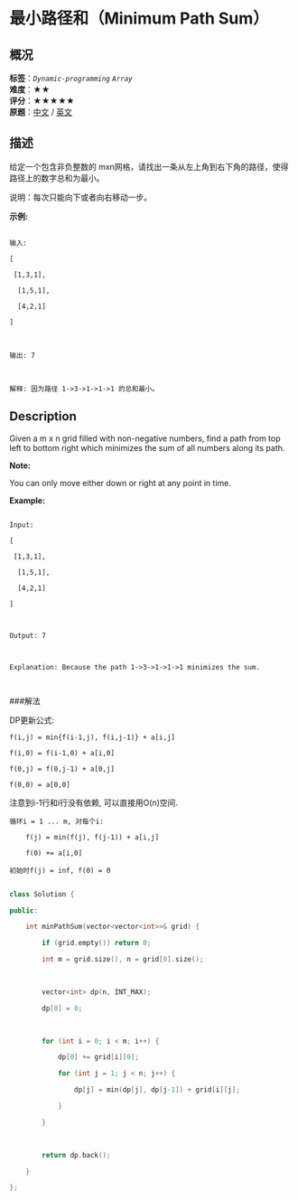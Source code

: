 # 最小路径和（Minimum Path Sum）
## 概况
**标签**：*`Dynamic-programming`*  *`Array`*<br>
**难度**：★★<br>
**评分**：★★★★★<br>
**原题**：[中文](https://leetcode-cn.com/problems/minimum-path-sum) / [英文](https://leetcode.com/problems/minimum-path-sum)
## 描述

给定一个包含非负整数的 mxn网格，请找出一条从左上角到右下角的路径，使得路径上的数字总和为最小。



说明：每次只能向下或者向右移动一步。



**示例:**

```

输入:

[

 [1,3,1],

  [1,5,1],

  [4,2,1]

]



输出: 7



解释: 因为路径 1->3->1->1->1 的总和最小。

```



## Description

Given a m x n grid filled with non-negative numbers, find a path from top left to bottom right which minimizes the sum of all numbers along its path.

**Note:**

 You can only move either down or right at any point in time.



**Example:**

```

Input:

[

 [1,3,1],

  [1,5,1],

  [4,2,1]

]



Output: 7



Explanation: Because the path 1->3->1->1->1 minimizes the sum.



```





###解法

DP更新公式:



    f(i,j) = min{f(i-1,j), f(i,j-1)} + a[i,j]

    f(i,0) = f(i-1,0) + a[i,0]

    f(0,j) = f(0,j-1) + a[0,j]

    f(0,0) = a[0,0]



注意到i-1行和i行没有依赖, 可以直接用O(n)空间.



    循环i = 1 ... m, 对每个i:

        f(j) = min(f(j), f(j-1)) + a[i,j]

        f(0) += a[i,0]

    初始时f(j) = inf, f(0) = 0





```c++

class Solution {

public:

    int minPathSum(vector<vector<int>>& grid) {

        if (grid.empty()) return 0;

        int m = grid.size(), n = grid[0].size();

        

        vector<int> dp(n, INT_MAX);

        dp[0] = 0;

        

        for (int i = 0; i < m; i++) {

            dp[0] += grid[i][0];

            for (int j = 1; j < n; j++) {

                dp[j] = min(dp[j], dp[j-1]) + grid[i][j];

            }

        }

        

        return dp.back();

    }

};

```